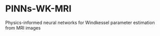 # PINNs-WK-MRI
Physics-informed neural networks for Windkessel parameter estimation from MRI images
